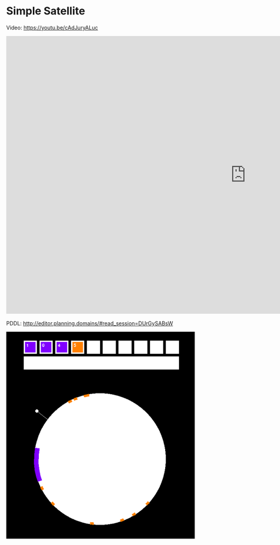 # Simple Satellite

Video: https://youtu.be/cAdJuryALuc
<iframe width="1280" height="742" src="https://www.youtube.com/embed/cAdJuryALuc" title="YouTube video player" frameborder="0" allow="accelerometer; autoplay; clipboard-write; encrypted-media; gyroscope; picture-in-picture" allowfullscreen></iframe>

PDDL: http://editor.planning.domains/#read_session=DUrGySABsW

![Screenshot](figures/screenshot.png)
